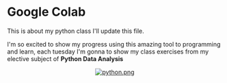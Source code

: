 # Google Colab
This is about my python class I'll update this file. 

I'm so excited to show my progress using this amazing tool to programming and learn, each tuesday 
I'm gonna to show my class exercises from my elective subject of **Python Data Analysis**

<center>

[![python.png](https://i.postimg.cc/sXm0BBzS/python.png)](https://postimg.cc/mzcSJgt2)

</center>
